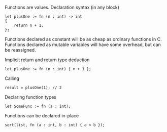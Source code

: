 Functions are values.
Declaration syntax (in any block)

	let plusOne := fn (n : int) -> int
	{
		return n + 1;
	};

Functions declared as constant will be as cheap as ordinary functions in C. Functions declared as mutable variables will have some overhead, but can be reassigned.

Implicit return and return type deduction

	let plusOne := fn (n : int) { n + 1 };

Calling

	result = plusOne(1); // 2

Declaring function types

	let SomeFunc := fn (a : int);

Functions can be declared in-place

	sort(list, fn (a : int, b : int) { a < b });
